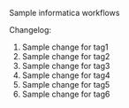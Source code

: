 Sample informatica workflows

Changelog: <br>
1) Sample change for tag1
2) Sample change for tag2
3) Sample change for tag3
4) Sample change for tag4
5) Sample change for tag5
6) Sample change for tag6